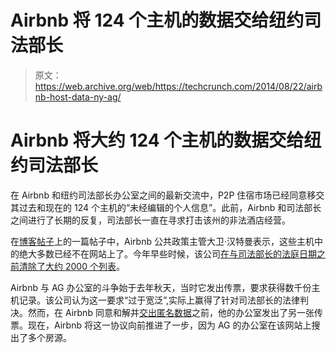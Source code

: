 # Airbnb 将 124 个主机的数据交给纽约司法部长 

> 原文：<https://web.archive.org/web/https://techcrunch.com/2014/08/22/airbnb-host-data-ny-ag/>

# Airbnb 将大约 124 个主机的数据交给纽约司法部长

在 Airbnb 和纽约司法部长办公室之间的最新交流中，P2P 住宿市场已经同意移交其过去和现在的 124 个主机的“未经编辑的个人信息”。此前，Airbnb 和司法部长之间进行了长期的反复，司法部长一直在寻求打击该州的非法酒店经营。

在[博客帖子](https://web.archive.org/web/20221006081817/http://publicpolicy.airbnb.com/)上的一篇帖子中，Airbnb 公共政策主管大卫·汉特曼表示，这些主机中的绝大多数已经不在网站上了。今年早些时候，该公司[在与司法部长的法庭日期之前清除了大约 2000 个列表](https://web.archive.org/web/20221006081817/https://beta.techcrunch.com/2014/04/20/airbnb-nyag-court/)。

Airbnb 与 AG 办公室的斗争始于去年秋天，当时它发出传票，要求获得数千份主机记录。该公司认为这一要求“过于宽泛”,实际上赢得了针对司法部长的法律判决。然而，在 Airbnb 同意和解并[交出匿名数据](https://web.archive.org/web/20221006081817/https://beta.techcrunch.com/2014/05/21/airbnb-new-york-agreement/)之前，他的办公室发出了另一张传票。现在，Airbnb 将这一协议向前推进了一步，因为 AG 的办公室在该网站上搜出了多个房源。